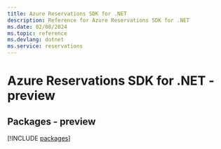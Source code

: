 ```yaml
---
title: Azure Reservations SDK for .NET
description: Reference for Azure Reservations SDK for .NET
ms.date: 02/08/2024
ms.topic: reference
ms.devlang: dotnet
ms.service: reservations
---
```

# Azure Reservations SDK for .NET - preview
## Packages - preview
[!INCLUDE [packages](reservations-index.md)]